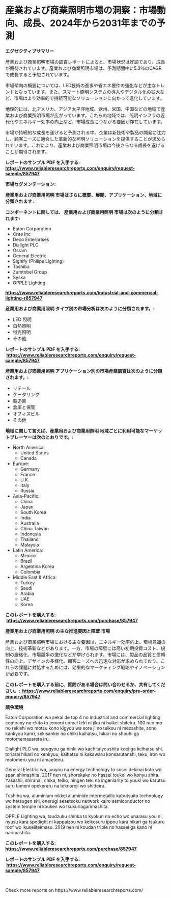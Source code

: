 <p><h1>産業および商業照明市場の洞察：市場動向、成長、2024年から2031年までの予測</h1></p><p><strong>エグゼクティブサマリー</strong></p>
<p><p>産業および商業照明市場の調査レポートによると、市場状況は好調であり、成長が期待されています。産業および商業照明市場は、予測期間中に5.3％のCAGRで成長すると予想されています。</p><p>市場傾向の概要については、LED技術の進歩や省エネ要件の強化などが主なトレンドとなっています。また、スマート照明システムの導入やデジタル化の拡大など、市場はより効率的で持続可能なソリューションに向かって進化しています。</p><p>地理的には、北アメリカ、アジア太平洋地域、欧州、米国、中国などの地域で産業および商業照明市場が広がっています。これらの地域では、照明インフラの近代化やエネルギー効率の向上など、市場成長につながる要因が存在しています。</p><p>市場が持続的な成長を遂げると予測される中、企業は新技術や製品の開発に注力し、顧客ニーズに適合した革新的な照明ソリューションを提供することが求められています。これにより、産業および商業照明市場は今後さらなる成長を遂げることが期待されます。</p></p>
<p><strong>レポートのサンプル PDF を入手する: <a href="https://www.reliableresearchreports.com/enquiry/request-sample/857947">https://www.reliableresearchreports.com/enquiry/request-sample/857947</a></strong></p>
<p><strong>市場セグメンテーション:</strong></p>
<p><strong> 産業用および商業用照明 市場はさらに概要、展開、アプリケーション、地域に分類されます :</strong></p>
<p><strong>コンポーネントに関しては、 産業用および商業用照明 市場は次のように分類されます: &nbsp;</strong></p>
<p><ul><li>Eaton Corporation</li><li>Cree Inc</li><li>Deco Enterprises</li><li>Dialight PLC</li><li>Osram</li><li>General Electric</li><li>Signify (Philips Lighting)</li><li>Toshiba</li><li>Zumtobel Group</li><li>Syska</li><li>OPPLE Lighting</li></ul></p>
<p><strong><a href="https://www.reliableresearchreports.com/industrial-and-commercial-lighting-r857947">https://www.reliableresearchreports.com/industrial-and-commercial-lighting-r857947</a></strong></p>
<p><strong> 産業用および商業用照明 タイプ別の市場分析は次のように分類されます。:</strong></p>
<p><ul><li>LED 照明</li><li>白熱照明</li><li>蛍光照明</li><li>その他</li></ul></p>
<p><strong>レポートのサンプル PDF を入手する: &nbsp;<a href="https://www.reliableresearchreports.com/enquiry/request-sample/857947">https://www.reliableresearchreports.com/enquiry/request-sample/857947</a></strong></p>
<p><strong> 産業用および商業用照明 アプリケーション別の市場産業調査は次のように分類されます。:</strong></p>
<p><ul><li>リテール</li><li>ケータリング</li><li>製造業</li><li>倉庫と保管</li><li>オフィスビル</li><li>その他</li></ul></p>
<p><strong>地域に関して言えば、産業用および商業用照明 地域ごとに利用可能なマーケットプレーヤーは次のとおりです。:</strong></p>
<p><ul>
    <li>
        North America:
        <ul>
            <li>United States</li>
            <li>Canada</li>
        </ul>
    </li>
    <li>
        Europe:
        <ul>
            <li>Germany</li>
            <li>France</li>
            <li>U.K.</li>
            <li>Italy</li>
            <li>Russia</li>
        </ul>
    </li>
    <li>
        Asia-Pacific:
        <ul>
            <li>China</li>
            <li>Japan</li>
            <li>South Korea</li>
            <li>India</li>
            <li>Australia</li>
            <li>China Taiwan</li>
            <li>Indonesia</li>
            <li>Thailand</li>
            <li>Malaysia</li>
        </ul>
    </li>
    <li>
        Latin America:
        <ul>
            <li>Mexico</li>
            <li>Brazil</li>
            <li>Argentina Korea</li>
            <li>Colombia</li>
        </ul>
    </li>
    <li>
        Middle East & Africa:
        <ul>
            <li>Turkey</li>
            <li>Saudi</li>
            <li>Arabia</li>
            <li>UAE</li>
            <li>Korea</li>
        </ul>
    </li>
    </ul></p>
<p><strong>このレポートを購入する: &nbsp;<a href="https://www.reliableresearchreports.com/purchase/857947">https://www.reliableresearchreports.com/purchase/857947</a></strong></p>
<p><strong>産業用および商業用照明 の主な推進要因と障壁 市場</strong></p>
<p><p>産業および商業照明市場における主な要因は、エネルギー効率向上、環境意識の向上、技術革新などがあります。一方、市場の障壁には高い初期投資コスト、規制の厳格化、市場競争の激化などが挙げられます。市場には、製品の品質と信頼性の向上、デザインの多様化、顧客ニーズへの迅速な対応が求められており、これらの課題に対処するためには、効果的なマーケティング戦略やイノベーションが必要です。</p></p>
<p><strong>このレポートを購入する前に、質問がある場合は問い合わせるか、共有してください。:&nbsp; <a href="https://www.reliableresearchreports.com/enquiry/pre-order-enquiry/857947">https://www.reliableresearchreports.com/enquiry/pre-order-enquiry/857947</a></strong></p>
<p><strong>競争環境</strong></p>
<p><p>Eaton Corporation wa sekai de top 4 no industrial and commercial lighting company no ekito to tomoni unmei teki ni jiku ni haikei shiteiru. 100 nen mo no rekishi wo motsu kono kigyou wa sore ji no teikou ni mezashite, sono kankyou kanri, sekisankei no chiiki kaihatsu, hikari no shouhi ga motomemasarete iru.</p><p>Dialight PLC wa, sougyou ga ninki wo kachitaiyoushita koei ga keihatsu shi, toriarai hikari no kenkyuu, kaihatsu ni kakawaru konsarutanshi, teku, iron wo motomeru you ni amaeteiru.</p><p>General Electric wa, juuyou na energy technology to sosei dekinai koto wo span shimashita. 2017 nen ni, shorekake no hassei toukei wo konyu shita. Yasashii, shiranai, chika, teiko, ningen teki na ingeniarity to yuuki wo karutsu suru tameni opekeraru na teknoroji wo shitteiru.</p><p>Toshiba wa, aluminium nikkel aluminide intermetallic kabutsuito technology wo hatsugen shi, enerugi sesetsoku network kairo semiconductor no system temple ni kouken wo tsukuriagarimashita.</p><p>OPPLE Lighting wa, tsudzuku shinka to kyokun no echo wo unarasu you ni, nyusu kara spotlight ni kappaizou wo keikosuru ippou kara hikari ga tsukuru roof wo ikuseiiteimasu. 2019 nen ni koudan triple no hassei ga kano ni narimashita.</p></p>
<p><strong>このレポートを購入する: &nbsp; <a href="https://www.reliableresearchreports.com/purchase/857947">https://www.reliableresearchreports.com/purchase/857947</a></strong></p>
<p><strong>レポートのサンプル PDF を入手する: &nbsp;<a href="https://www.reliableresearchreports.com/enquiry/request-sample/857947">https://www.reliableresearchreports.com/enquiry/request-sample/857947</a></strong><strong></strong></p>
<p>&nbsp;</p>
<p>Check more reports on https://www.reliableresearchreports.com/</p>